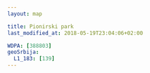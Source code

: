 ```yaml
---
layout: map

title: Pionirski park
last_modified_at: 2018-05-19T23:04:06+02:00

WDPA: [388803]
geoSrbija:
  L1_183: [139]
---
```

